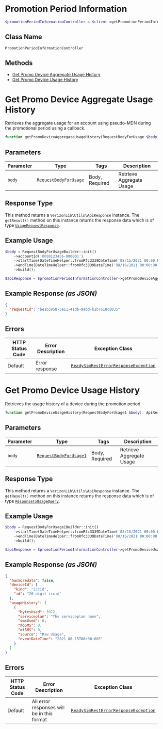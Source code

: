 # Promotion Period Information

```php
$promotionPeriodInformationController = $client->getPromotionPeriodInformationController();
```

## Class Name

`PromotionPeriodInformationController`

## Methods

* [Get Promo Device Aggregate Usage History](../../doc/controllers/promotion-period-information.md#get-promo-device-aggregate-usage-history)
* [Get Promo Device Usage History](../../doc/controllers/promotion-period-information.md#get-promo-device-usage-history)


# Get Promo Device Aggregate Usage History

Retrieves the aggregate usage for an account using pseudo-MDN during the promotional period using a callback.

```php
function getPromoDeviceAggregateUsageHistory(RequestBodyForUsage $body): ApiResponse
```

## Parameters

| Parameter | Type | Tags | Description |
|  --- | --- | --- | --- |
| `body` | [`RequestBodyForUsage`](../../doc/models/request-body-for-usage.md) | Body, Required | Retrieve Aggregate Usage |

## Response Type

This method returns a `VerizonLib\Utils\ApiResponse` instance. The `getResult()` method on this instance returns the response data which is of type [`UsageRequestResponse`](../../doc/models/usage-request-response.md).

## Example Usage

```php
$body = RequestBodyForUsageBuilder::init()
    ->accountId('0000123456-000001')
    ->startTime(DateTimeHelper::fromRfc3339DateTime('08/15/2021 00:00:00'))
    ->endTime(DateTimeHelper::fromRfc3339DateTime('08/16/2021 00:00:00'))
    ->build();

$apiResponse = $promotionPeriodInformationController->getPromoDeviceAggregateUsageHistory($body);
```

## Example Response *(as JSON)*

```json
{
  "requestId": "be1b5958-3e11-41db-9abd-b1b7618c0035"
}
```

## Errors

| HTTP Status Code | Error Description | Exception Class |
|  --- | --- | --- |
| Default | Error response | [`ReadySimRestErrorResponseException`](../../doc/models/ready-sim-rest-error-response-exception.md) |


# Get Promo Device Usage History

Retrieves the usage history of a device during the promotion period.

```php
function getPromoDeviceUsageHistory(RequestBodyForUsage1 $body): ApiResponse
```

## Parameters

| Parameter | Type | Tags | Description |
|  --- | --- | --- | --- |
| `body` | [`RequestBodyForUsage1`](../../doc/models/request-body-for-usage-1.md) | Body, Required | Retrieve Aggregate Usage |

## Response Type

This method returns a `VerizonLib\Utils\ApiResponse` instance. The `getResult()` method on this instance returns the response data which is of type [`ResponseToUsageQuery`](../../doc/models/response-to-usage-query.md).

## Example Usage

```php
$body = RequestBodyForUsage1Builder::init()
    ->startTime(DateTimeHelper::fromRfc3339DateTime('08/15/2021 00:00:00'))
    ->endTime(DateTimeHelper::fromRfc3339DateTime('08/16/2021 00:00:00'))
    ->build();

$apiResponse = $promotionPeriodInformationController->getPromoDeviceUsageHistory($body);
```

## Example Response *(as JSON)*

```json
{
  "hasmoredata": false,
  "deviceId": {
    "kind": "iccid",
    "id": "20-digit iccid"
  },
  "usageHistory": [
    {
      "bytesUsed": 3072,
      "serviceplan": "The serviceplan name",
      "smsUsed": 0,
      "moSMS": 0,
      "mtSMS": 0,
      "source": "Raw Usage",
      "eventDateTime": "2021-08-15T00:00:00Z"
    }
  ]
}
```

## Errors

| HTTP Status Code | Error Description | Exception Class |
|  --- | --- | --- |
| Default | All error responses will be in this format | [`ReadySimRestErrorResponseException`](../../doc/models/ready-sim-rest-error-response-exception.md) |

